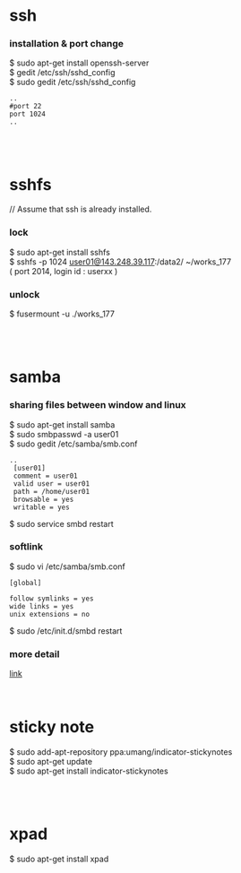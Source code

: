 

# ssh 
### installation & port change <br />

$ sudo apt-get install openssh-server <br />
$ gedit /etc/ssh/sshd_config  <br />
$ sudo gedit /etc/ssh/sshd_config  <br />

```
..
#port 22 
port 1024 
..
```

<br />
<br />


# sshfs
// Assume that ssh is already installed. <br />

### lock
$ sudo apt-get install sshfs <br />
$ sshfs -p 1024 user01@143.248.39.117:/data2/ ~/works_177   <br />
( port 2014, login id : userxx ) <br />

### unlock
$ fusermount -u ./works_177 <br />


<br />
<br />

# samba
### sharing files between window and linux

 $ sudo apt-get install samba <br />
 $ sudo smbpasswd -a user01 <br />
 $ sudo gedit /etc/samba/smb.conf  <br />

```
.. 
 [user01] 
 comment = user01 
 valid user = user01 
 path = /home/user01 
 browsable = yes  
 writable = yes 
```

$ sudo service smbd restart <br />


### softlink

$  sudo vi /etc/samba/smb.conf <br />

```
[global]

follow symlinks = yes
wide links = yes
unix extensions = no
```

$ sudo /etc/init.d/smbd restart <br />

### more detail
[link](http://storycompiler.tistory.com/31)

<br />

# sticky note 
$ sudo add-apt-repository ppa:umang/indicator-stickynotes <br/>
$ sudo apt-get update <br/>
$ sudo apt-get install indicator-stickynotes <br/>

<br />
<br /> 


# xpad
$ sudo apt-get install xpad <br/>

